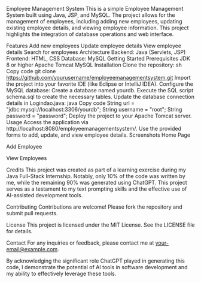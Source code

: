 Employee Management System
This is a simple Employee Management System built using Java, JSP, and MySQL. The project allows for the management of employees, including adding new employees, updating existing employee details, and viewing employee information. This project highlights the integration of database operations and web interface.

Features
Add new employees
Update employee details
View employee details
Search for employees
Architecture
Backend: Java (Servlets, JSP)
Frontend: HTML, CSS
Database: MySQL
Getting Started
Prerequisites
JDK 8 or higher
Apache Tomcat
MySQL
Installation
Clone the repository:
sh
Copy code
git clone https://github.com/yourusername/employeemanagementsystem.git
Import the project into your favorite IDE (like Eclipse or IntelliJ IDEA).
Configure the MySQL database:
Create a database named yourdb.
Execute the SQL script schema.sql to create the necessary tables.
Update the database connection details in Logindao.java:
java
Copy code
String url = "jdbc:mysql://localhost:3306/yourdb";
String username = "root";
String password = "password";
Deploy the project to your Apache Tomcat server.
Usage
Access the application via http://localhost:8080/employeemanagementsystem/.
Use the provided forms to add, update, and view employee details.
Screenshots
Home Page

Add Employee

View Employees

Credits
This project was created as part of a learning exercise during my Java Full-Stack Internship. Notably, only 10% of the code was written by me, while the remaining 90% was generated using ChatGPT. This project serves as a testament to my text prompting skills and the effective use of AI-assisted development tools.

Contributing
Contributions are welcome! Please fork the repository and submit pull requests.

License
This project is licensed under the MIT License. See the LICENSE file for details.

Contact
For any inquiries or feedback, please contact me at your-email@example.com.

By acknowledging the significant role ChatGPT played in generating this code, I demonstrate the potential of AI tools in software development and my ability to effectively leverage these tools.
